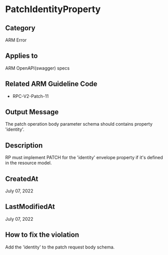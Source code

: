 # PatchIdentityProperty

## Category

ARM Error

## Applies to

ARM OpenAPI(swagger) specs

## Related ARM Guideline Code

- RPC-V2-Patch-11

## Output Message

The patch operation body parameter schema should contains property 'identity'.

## Description

RP must implement PATCH for the 'identity' envelope property if it's defined in the resource model.

## CreatedAt

July 07, 2022

## LastModifiedAt

July 07, 2022

## How to fix the violation

Add the 'identity' to the patch request body schema.
